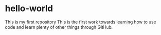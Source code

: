 # hello-world
This is my first repository
This is the first work towards learning how to use code and learn plenty of other things through GitHub.
